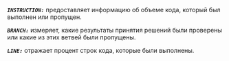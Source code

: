 ***`INSTRUCTION:`*** предоставляет информацию об объеме кода, который был выполнен или пропущен.

***`BRANCH:`*** измеряет, какие результаты принятия решений были проверены или какие из этих ветвей были пропущены.

***`LINE:`*** отражает процент строк кода, которые были выполнены.
